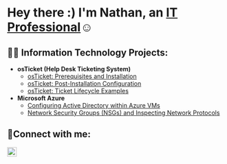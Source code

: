 <h1>Hey there :)
  I'm Nathan, an <a href="https://www.linkedin.com/in/nathan-butler-008b9a353/overlay/about-this-profile/?lipi=urn%3Ali%3Apage%3Ad_flagship3_profile_view_base%3BkxgDNAMqRMOzYvucaOprew%3D%3D">IT Professional</a>☺</h1>

<h2>👨‍💻 Information Technology Projects:</h2>

- <b>osTicket (Help Desk Ticketing System)</b>
  - [osTicket: Prerequisites and Installation](https://github.com/Nathan-Butler7/osticket-prereqs)
  - [osTicket: Post-Installation Configuration](https://github.com/Nathan-Butler7/post-install-config)
  - [osTicket: Ticket Lifecycle Examples](https://github.com/Nathan-Butler7/ticket-lifecycle)
- <b>Microsoft Azure</b>
  - [Configuring Active Directory within Azure VMs](https://github.com/joshmadakorcc/configure-ad)
  - [Network Security Groups (NSGs) and Inspecting Network Protocols](https://github.com/joshmadakorcc/azure-network-protocols)

<h2>🤳Connect with me:</h2>

[<img align="left" alt="Josh | LinkedIn" width="22px" src="https://cdn.jsdelivr.net/npm/simple-icons@v3/icons/linkedin.svg" />][linkedin]

[linkedin]: https://www.linkedin.com/in/nathan-butler-008b9a353/overlay/about-this-profile/?lipi=urn%3Ali%3Apage%3Ad_flagship3_profile_view_base%3BkxgDNAMqRMOzYvucaOprew%3D%3D
